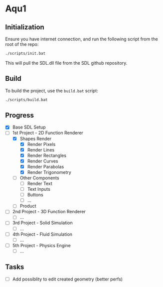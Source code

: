 # Aqu1

## Initialization

Ensure you have internet connection, and run the following script from the root of the repo:
```sh
./scripts/init.bat
```
This will pull the SDL.dll file from the SDL github repository.

## Build

To build the project, use the `build.bat` script:
```sh
./scripts/build.bat
```

## Progress

- [x] Base SDL Setup
- [ ] 1st Project - 2D Function Renderer
  - [x] Shapes Render
    - [x] Render Pixels
    - [x] Render Lines
    - [x] Render Rectangles
    - [x] Render Curves
    - [x] Render Parabolas
    - [x] Render Trigonometry
  - [ ] Other Components
    - [ ] Render Text
    - [ ] Text Inputs
    - [ ] Buttons
    - [ ] ...
  - [ ] Product
- [ ] 2nd Project - 3D Function Renderer
  - [ ] ...
- [ ] 3rd Project - Solid Simulation
  - [ ] ...
- [ ] 4th Project - Fluid Simulation
  - [ ] ...
- [ ] 5th Project - Physics Engine
  - [ ] ...

## Tasks

- [ ] Add possiblity to edit created geometry (better perfs)
